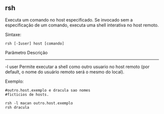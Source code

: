 ## rsh

Executa um comando no host especificado. Se invocado sem a
especificação de um comando, executa uma shell interativa no host
remoto.

Sintaxe: 

	rsh [-Iuser] host [comando]

Parâmetro Descrição
--------- ---------
-l user   Permite executar a shell como outro usuario no
          host remoto (por default, o nome do usuário
          remoto será o mesmo do local).

Exemplo:

	#outro.host.exemplo e dracula sao nomes
	#ficticios de hosts.

	rsh -l macan outro.host.exemplo
	rsh dracula

